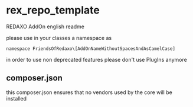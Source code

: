 # rex_repo_template
REDAXO AddOn english readme

please use in your classes a namespace as

```
namespace FriendsOfRedaxo\[AddOnNameWithoutSpacesAndAsCamelCase]
```

in order to use non deprecated features please don't use PlugIns anymore

## composer.json

this composer.json ensures that no vendors used by the core will be installed
